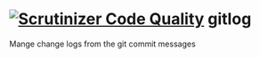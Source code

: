 [![Scrutinizer Code Quality](https://scrutinizer-ci.com/g/linkorb/gitlog/badges/quality-score.png?b=master)](https://scrutinizer-ci.com/g/linkorb/gitlog/?branch=master)
gitlog
======

Mange change logs from the git commit messages
